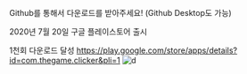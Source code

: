 Github를 통해서 다운로드를 받아주세요! (Github Desktop도 가능)

2020년 7월 20일 구글 플레이스토어 출시

1천회 다운로드 달성 https://play.google.com/store/apps/details?id=com.thegame.clicker&pli=1
![d](https://github.com/thegameboy5078/Project_Bungmat_Build/assets/86096091/ec51ca0b-d14f-45bd-9164-4ab7b934be16)

